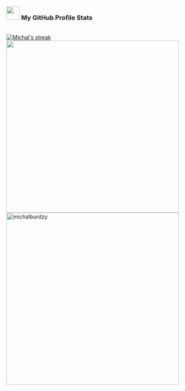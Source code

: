 <!--
**michalburdzy/michalburdzy** is a ✨ _special_ ✨ repository because its `README.md` (this file) appears on your GitHub profile.

Here are some ideas to get you started:

- 🔭 I’m currently working on ...
- 🌱 I’m currently learning ...
- 👯 I’m looking to collaborate on ...
- 🤔 I’m looking for help with ...
- 💬 Ask me about ...
- 📫 How to reach me: ...
- 😄 Pronouns: ...
- ⚡ Fun fact: ...
-->

<h3>
   <img src="https://media.giphy.com/media/iY8CRBdQXODJSCERIr/giphy.gif" width="35"> My GitHub Profile Stats
</h3> 
<br>
<div>
  <div>
    <a href="#">
      <img alt="Michal's streak" src="https://streak-stats.demolab.com/?user=michalburdzy&theme=dracula&hide_border=true&background=000000EE"/>
    </a>
  </div>
  <div>
    <img src="https://github-readme-stats.vercel.app/api?username=michalburdzy&include_all_commits=true&count_private=true&show_icons=true&line_height=20&title_color=7A7ADB&icon_color=2234AE&text_color=D3D3D3&bg_color=0,000000,130F40" width="450"/>
  </div>
  <div>
    <img src="https://github-readme-stats.vercel.app/api/top-langs?username=michalburdzy&show_icons=true&locale=en&layout=compact&line_height=20&title_color=7A7ADB&icon_color=2234AE&text_color=D3D3D3&bg_color=0,000000,130F40" width="450"  alt="michalburdzy"/>
  </div>
<!--    <div>
    <img src="https://github-readme-stats.vercel.app/api/wakatime?username=michalburdzy" width="450"  alt="michalburdzy"/>
  </div> -->

</div>

<br>
